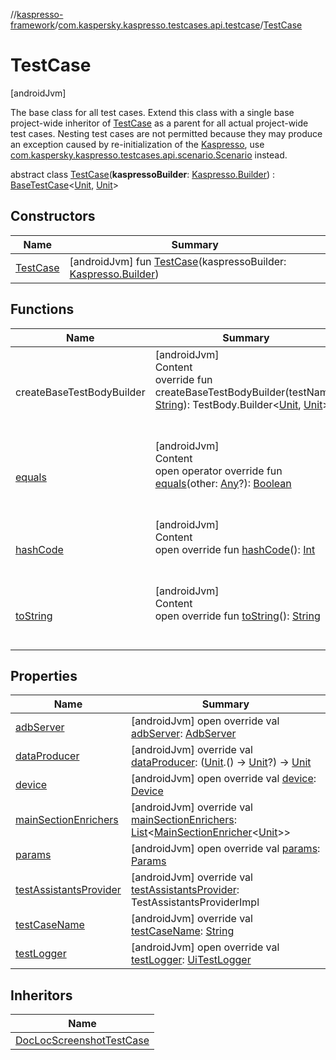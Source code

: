 //[kaspresso-framework](../../index.md)/[com.kaspersky.kaspresso.testcases.api.testcase](../index.md)/[TestCase](index.md)



# TestCase  
 [androidJvm] 

The base class for all test cases. Extend this class with a single base project-wide inheritor of [TestCase](index.md) as a parent for all actual project-wide test cases. Nesting test cases are not permitted because they may produce an exception caused by re-initialization of the [Kaspresso](../../com.kaspersky.kaspresso.kaspresso/-kaspresso/index.md), use [com.kaspersky.kaspresso.testcases.api.scenario.Scenario](../../com.kaspersky.kaspresso.testcases.api.scenario/-scenario/index.md) instead.

abstract class [TestCase](index.md)(**kaspressoBuilder**: [Kaspresso.Builder](../../com.kaspersky.kaspresso.kaspresso/-kaspresso/-builder/index.md)) : [BaseTestCase](../-base-test-case/index.md)<[Unit](https://kotlinlang.org/api/latest/jvm/stdlib/kotlin/-unit/index.html), [Unit](https://kotlinlang.org/api/latest/jvm/stdlib/kotlin/-unit/index.html)>    


## Constructors  
  
|  Name|  Summary| 
|---|---|
| [TestCase](-test-case.md)|  [androidJvm] fun [TestCase](-test-case.md)(kaspressoBuilder: [Kaspresso.Builder](../../com.kaspersky.kaspresso.kaspresso/-kaspresso/-builder/index.md))   <br>


## Functions  
  
|  Name|  Summary| 
|---|---|
| createBaseTestBodyBuilder| [androidJvm]  <br>Content  <br>override fun createBaseTestBodyBuilder(testName: [String](https://kotlinlang.org/api/latest/jvm/stdlib/kotlin/-string/index.html)): TestBody.Builder<[Unit](https://kotlinlang.org/api/latest/jvm/stdlib/kotlin/-unit/index.html), [Unit](https://kotlinlang.org/api/latest/jvm/stdlib/kotlin/-unit/index.html)>  <br><br><br>
| [equals](https://kotlinlang.org/api/latest/jvm/stdlib/kotlin/-any/equals.html)| [androidJvm]  <br>Content  <br>open operator override fun [equals](https://kotlinlang.org/api/latest/jvm/stdlib/kotlin/-any/equals.html)(other: [Any](https://kotlinlang.org/api/latest/jvm/stdlib/kotlin/-any/index.html)?): [Boolean](https://kotlinlang.org/api/latest/jvm/stdlib/kotlin/-boolean/index.html)  <br><br><br>
| [hashCode](https://kotlinlang.org/api/latest/jvm/stdlib/kotlin/-any/hash-code.html)| [androidJvm]  <br>Content  <br>open override fun [hashCode](https://kotlinlang.org/api/latest/jvm/stdlib/kotlin/-any/hash-code.html)(): [Int](https://kotlinlang.org/api/latest/jvm/stdlib/kotlin/-int/index.html)  <br><br><br>
| [toString](https://kotlinlang.org/api/latest/jvm/stdlib/kotlin/-any/to-string.html)| [androidJvm]  <br>Content  <br>open override fun [toString](https://kotlinlang.org/api/latest/jvm/stdlib/kotlin/-any/to-string.html)(): [String](https://kotlinlang.org/api/latest/jvm/stdlib/kotlin/-string/index.html)  <br><br><br>


## Properties  
  
|  Name|  Summary| 
|---|---|
| [adbServer](index.md#com.kaspersky.kaspresso.testcases.api.testcase/TestCase/adbServer/#/PointingToDeclaration/)|  [androidJvm] open override val [adbServer](index.md#com.kaspersky.kaspresso.testcases.api.testcase/TestCase/adbServer/#/PointingToDeclaration/): [AdbServer](../../com.kaspersky.kaspresso.device.server/-adb-server/index.md)   <br>
| [dataProducer](index.md#com.kaspersky.kaspresso.testcases.api.testcase/TestCase/dataProducer/#/PointingToDeclaration/)|  [androidJvm] override val [dataProducer](index.md#com.kaspersky.kaspresso.testcases.api.testcase/TestCase/dataProducer/#/PointingToDeclaration/): ([Unit](https://kotlinlang.org/api/latest/jvm/stdlib/kotlin/-unit/index.html).() -> [Unit](https://kotlinlang.org/api/latest/jvm/stdlib/kotlin/-unit/index.html)?) -> [Unit](https://kotlinlang.org/api/latest/jvm/stdlib/kotlin/-unit/index.html)   <br>
| [device](index.md#com.kaspersky.kaspresso.testcases.api.testcase/TestCase/device/#/PointingToDeclaration/)|  [androidJvm] open override val [device](index.md#com.kaspersky.kaspresso.testcases.api.testcase/TestCase/device/#/PointingToDeclaration/): [Device](../../com.kaspersky.kaspresso.device/-device/index.md)   <br>
| [mainSectionEnrichers](index.md#com.kaspersky.kaspresso.testcases.api.testcase/TestCase/mainSectionEnrichers/#/PointingToDeclaration/)|  [androidJvm] override val [mainSectionEnrichers](index.md#com.kaspersky.kaspresso.testcases.api.testcase/TestCase/mainSectionEnrichers/#/PointingToDeclaration/): [List](https://kotlinlang.org/api/latest/jvm/stdlib/kotlin.collections/-list/index.html)<[MainSectionEnricher](../../com.kaspersky.kaspresso.enricher/-main-section-enricher/index.md)<[Unit](https://kotlinlang.org/api/latest/jvm/stdlib/kotlin/-unit/index.html)>>   <br>
| [params](index.md#com.kaspersky.kaspresso.testcases.api.testcase/TestCase/params/#/PointingToDeclaration/)|  [androidJvm] open override val [params](index.md#com.kaspersky.kaspresso.testcases.api.testcase/TestCase/params/#/PointingToDeclaration/): [Params](../../com.kaspersky.kaspresso.params/-params/index.md)   <br>
| [testAssistantsProvider](index.md#com.kaspersky.kaspresso.testcases.api.testcase/TestCase/testAssistantsProvider/#/PointingToDeclaration/)|  [androidJvm] override val [testAssistantsProvider](index.md#com.kaspersky.kaspresso.testcases.api.testcase/TestCase/testAssistantsProvider/#/PointingToDeclaration/): TestAssistantsProviderImpl   <br>
| [testCaseName](index.md#com.kaspersky.kaspresso.testcases.api.testcase/TestCase/testCaseName/#/PointingToDeclaration/)|  [androidJvm] override val [testCaseName](index.md#com.kaspersky.kaspresso.testcases.api.testcase/TestCase/testCaseName/#/PointingToDeclaration/): [String](https://kotlinlang.org/api/latest/jvm/stdlib/kotlin/-string/index.html)   <br>
| [testLogger](index.md#com.kaspersky.kaspresso.testcases.api.testcase/TestCase/testLogger/#/PointingToDeclaration/)|  [androidJvm] open override val [testLogger](index.md#com.kaspersky.kaspresso.testcases.api.testcase/TestCase/testLogger/#/PointingToDeclaration/): [UiTestLogger](../../com.kaspersky.kaspresso.logger/-ui-test-logger/index.md)   <br>


## Inheritors  
  
|  Name| 
|---|
| [DocLocScreenshotTestCase](../-doc-loc-screenshot-test-case/index.md)

